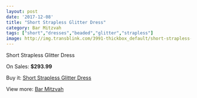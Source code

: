 ```yaml
---
layout: post
date: '2017-12-08'
title: "Short Strapless Glitter Dress"
category: Bar Mitzvah
tags: ["short","dresses","beaded","glitter","strapless"]
image: http://img.transblink.com/3991-thickbox_default/short-strapless-glitter-dress.jpg
---
```

Short Strapless Glitter Dress

On Sales: **$293.99**
<a href="https://www.transblink.com/en/bar-mitzvah/1267-short-strapless-glitter-dress.html"><amp-img layout="responsive" width="600" height="600" src="//img.transblink.com/3991-thickbox_default/short-strapless-glitter-dress.jpg" alt="Short Strapless Glitter Dress 0" /></a>
<a href="https://www.transblink.com/en/bar-mitzvah/1267-short-strapless-glitter-dress.html"><amp-img layout="responsive" width="600" height="600" src="//img.transblink.com/3993-thickbox_default/short-strapless-glitter-dress.jpg" alt="Short Strapless Glitter Dress 1" /></a>
<a href="https://www.transblink.com/en/bar-mitzvah/1267-short-strapless-glitter-dress.html"><amp-img layout="responsive" width="600" height="600" src="//img.transblink.com/3992-thickbox_default/short-strapless-glitter-dress.jpg" alt="Short Strapless Glitter Dress 2" /></a>

Buy it: [Short Strapless Glitter Dress](https://www.transblink.com/en/bar-mitzvah/1267-short-strapless-glitter-dress.html "Short Strapless Glitter Dress")

View more: [Bar Mitzvah](https://www.transblink.com/en/2-bar-mitzvah "Bar Mitzvah")